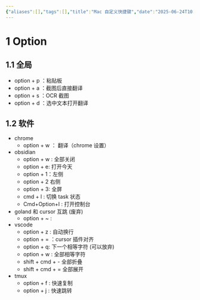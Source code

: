 ```yaml
---
{"aliases":[],"tags":[],"title":"Mac 自定义快捷键","date":"2025-06-24T10:05:37+08:00","date_modify":"2025-07-25T14:57:23+08:00","dg-publish":true,"permalink":"/Publish/01_笔记学习/Mac 自定义快捷键/","dgPassFrontmatter":true,"created":"2025-06-24T10:05:37+08:00","updated":"2025-07-25T14:57:23+08:00"}
---
```



# 1 Option

## 1.1 全局

- option + p ：粘贴板
- option + a ：截图后直接翻译
- option + s ：OCR 截图
- option + d ：选中文本打开翻译

## 1.2 软件

- chrome
	- option + w ： 翻译（chrome 设置）
- obsidian
	- option + w : 全部关闭
	- option + e: 打开今天
	- option + 1：左侧
	- option + 2 右侧
	- option + 3: 全屏
	- cmd + l : 切换 task 状态
	- Cmd+Option+I : 打开控制台
- goland 和 cursor 互跳 (废弃)
	- option + ~ :
-  vscode
	- option + z : 自动换行
	- option + = ：cursor 插件对齐
	- option + q: 下一个相等字符 (可以放弃)
	- option + w : 全部相等字符
	- shift + cmd + - 全部折叠
	- shift + cmd + = 全部展开
- tmux
	- option + f : 快速复制
	- option + j : 快速跳转
